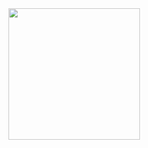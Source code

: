<img align="center" style="width:260px" src="https://github.com/DevByEagle/Spark/blob/master/res/Icon.ico" width="288px">
